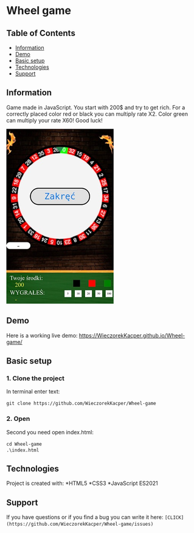 # Wheel game

## Table of Contents

* [Information](#information)
* [Demo](#demo)
* [Basic setup](#basic-setup)
* [Technologies](#technologies)
* [Support](#support)

## Information

Game made in JavaScript. You start with 200$ and try to get rich. For a correctly placed color red or black you can multiply rate X2. Color green can multiply your rate X60! Good luck!

![game](./imageGame.jpg)

## Demo

Here is a working live demo: https://WieczorekKacper.github.io/Wheel-game/

## Basic setup

### 1. Clone the project 
In terminal enter text:
``` 
git clone https://github.com/WieczorekKacper/Wheel-game
```
### 2. Open
Second you need open index.html: 
``` 
cd Wheel-game
.\index.html
```
## Technologies
Project is created with:
*HTML5
*CSS3
*JavaScript ES2021

## Support

If you have questions or if you find a bug you can write it here:
`
[CLICK](https://github.com/WieczorekKacper/Wheel-game/issues)
`
